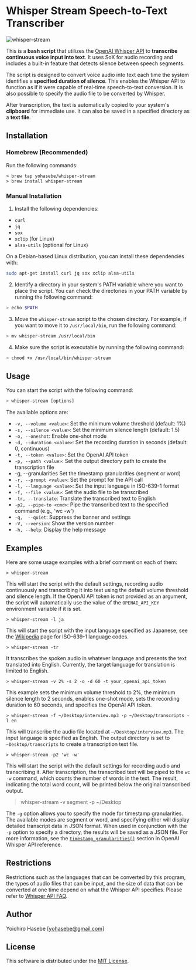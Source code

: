 # Whisper Stream Speech-to-Text Transcriber

![whisper-stream](https://github.com/yohasebe/whisper-stream/assets/18207/7b419ba0-a621-40ac-82c6-9c498e038e0d)

This is a **bash script** that utilizes the [OpenAI Whisper API](https://platform.openai.com/docs/guides/speech-to-text) to **transcribe continuous voice input into text**. It uses SoX for audio recording and includes a built-in feature that detects silence between speech segments.

The script is designed to convert voice audio into text each time the system identifies a **specified duration of silence**. This enables the Whisper API to function as if it were capable of real-time speech-to-text conversion. It is also possible to specify the audio file to be converted by Whisper.

After transcription, the text is automatically copied to your system's **clipboard** for immediate use. It can also be saved in a specified directory as a **text file**.

## Installation

### Homebrew (Recommended)

Run the following commands:

```
> brew tap yohasebe/whisper-stream
> brew install whisper-stream
```

### Manual Installation

1. Install the following dependencies:

- `curl`
- `jq`
- `sox`
- `xclip` (for Linux)
- `alsa-utils` (optional for Linux)

On a Debian-based Linux distribution, you can install these dependencies with:

```bash
sudo apt-get install curl jq sox xclip alsa-utils
```

2. Identify a directory in your system's PATH variable where you want to place the script. You can check the directories in your PATH variable by running the following command:

```bash
> echo $PATH
```

3. Move the `whisper-stream` script to the chosen directory. For example, if you want to move it to `/usr/local/bin`, run the following command:

```bash
> mv whisper-stream /usr/local/bin
```

4. Make sure the script is executable by running the following command:

```bash
> chmod +x /usr/local/bin/whisper-stream
```

## Usage

You can start the script with the following command:

```bash
> whisper-stream [options]
```

The available options are:

- `-v, --volume <value>`: Set the minimum volume threshold (default: 1%)
- `-s, --silence <value>`: Set the minimum silence length (default: 1.5)
- `-o, --oneshot`: Enable one-shot mode
- `-d, --duration <value>`: Set the recording duration in seconds (default: 0, continuous)
- `-t, --token <value>`: Set the OpenAI API token
- `-p, --path <value>`: Set the output directory path to create the transcription file
-  -g, --granularities <value> Set the timestamp granularities (segment or word)
- `-r, --prompt <value>`: Set the prompt for the API call
- `-l, --language <value>`: Set the input language in ISO-639-1 format
- `-f, --file <value>`: Set the audio file to be transcribed
- `-tr, --translate`: Translate the transcribed text to English
- `-p2, --pipe-to <cmd>`: Pipe the transcribed text to the specified command (e.g., 'wc -w')
- `-q,  --quiet`: Suppress the banner and settings
- `-V, --version`: Show the version number
- `-h, --help`: Display the help message

## Examples

Here are some usage examples with a brief comment on each of them:

`> whisper-stream`

This will start the script with the default settings, recording audio continuously and transcribing it into text using the default volume threshold and silence length. If the OpenAI API token is not provided as an argument, the script will automatically use the value of the `OPENAI_API_KEY` environment variable if it is set.

`> whisper-stream -l ja`

This will start the script with the input language specified as Japanese; see the [Wikipedia](https://en.wikipedia.org/wiki/List_of_ISO_639-1_codes) page for ISO-639-1 language codes.

`> whisper-stream -tr`

It transcribes the spoken audio in whatever language and presents the text translated into English. Currently, the target language for translation is limited to English.

`> whisper-stream -v 2% -s 2 -o -d 60 -t your_openai_api_token`

This example sets the minimum volume threshold to 2%, the minimum silence length to 2 seconds, enables one-shot mode, sets the recording duration to 60 seconds, and specifies the OpenAI API token.

`> whisper-stream -f ~/Desktop/interview.mp3 -p ~/Desktop/transcripts -l en`

This will transcribe the audio file located at `~/Desktop/interview.mp3`. The input language is specified as English. The output directory is set to `~Desktop/transcripts` to create a transcription text file.

`> whisper-stream -p2 'wc -w'`

This will start the script with the default settings for recording audio and transcribing it. After transcription, the transcribed text will be piped to the `wc -w` command, which counts the number of words in the text. The result, indicating the total word count, will be printed below the original transcribed output.

> whisper-stream -v segment -p ~/Desktop

The `-g` option allows you to specify the mode for timestamp granularities. The available modes are segment or word, and specifying either will display detailed transcript data in JSON format. When used in conjunction with the `-p` option to specify a directory, the results will be saved as a JSON file. For more information, see the [`timestamp_granularities[]`](https://platform.openai.com/docs/api-reference/audio/createTranscription#audio-createtranscription-timestamp_granularities) section in OpenAI Whisper API reference.

## Restrictions

Restrictions such as the languages that can be converted by this program, the types of audio files that can be input, and the size of data that can be converted at one time depend on what the Whisper API specifies. Please refer to [Whisper API FAQ](https://help.openai.com/en/articles/7031512-whisper-api-faq).

## Author

Yoichiro Hasebe [<yohasebe@gmail.com>]

## License

This software is distributed under the [MIT License](http://www.opensource.org/licenses/mit-license.php).
